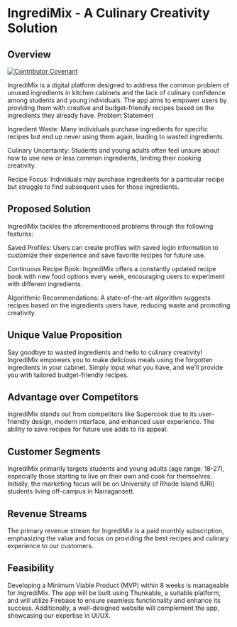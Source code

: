 # IngrediMix - A Culinary Creativity Solution

## Overview


[![Contributor Covenant](https://img.shields.io/badge/Contributor%20Covenant-2.1-4baaaa.svg)](CONDUCT.md)


IngrediMix is a digital platform designed to address the common problem of unused ingredients in kitchen cabinets and the lack of culinary confidence among students and young individuals. The app aims to empower users by providing them with creative and budget-friendly recipes based on the ingredients they already have.
Problem Statement

Ingredient Waste: Many individuals purchase ingredients for specific recipes but end up never using them again, leading to wasted ingredients.

Culinary Uncertainty: Students and young adults often feel unsure about how to use new or less common ingredients, limiting their cooking creativity.

Recipe Focus: Individuals may purchase ingredients for a particular recipe but struggle to find subsequent uses for those ingredients.

## Proposed Solution

IngrediMix tackles the aforementioned problems through the following features:

Saved Profiles: Users can create profiles with saved login information to customize their experience and save favorite recipes for future use.

Continuous Recipe Book: IngrediMix offers a constantly updated recipe book with new food options every week, encouraging users to experiment with different ingredients.

Algorithmic Recommendations: A state-of-the-art algorithm suggests recipes based on the ingredients users have, reducing waste and promoting creativity.

## Unique Value Proposition

Say goodbye to wasted ingredients and hello to culinary creativity! IngrediMix empowers you to make delicious meals using the forgotten ingredients in your cabinet. Simply input what you have, and we'll provide you with tailored budget-friendly recipes.

## Advantage over Competitors

IngrediMix stands out from competitors like Supercook due to its user-friendly design, modern interface, and enhanced user experience. The ability to save recipes for future use adds to its appeal.

## Customer Segments

IngrediMix primarily targets students and young adults (age range: 18-27), especially those starting to live on their own and cook for themselves. Initially, the marketing focus will be on University of Rhode Island (URI) students living off-campus in Narragansett.

## Revenue Streams

The primary revenue stream for IngrediMix is a paid monthly subscription, emphasizing the value and focus on providing the best recipes and culinary experience to our customers.


## Feasibility

Developing a Minimum Viable Product (MVP) within 8 weeks is manageable for IngrediMix. The app will be built using Thunkable, a suitable platform, and will utilize Firebase to ensure seamless functionality and enhance its success. Additionally, a well-designed website will complement the app, showcasing our expertise in UI/UX.
